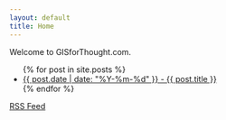 ```yaml
---
layout: default
title: Home
---
```


Welcome to GISforThought.com.

<ul>
  {% for post in site.posts %}
    <li>
      <a href="{{ post.url }}">{{ post.date | date: "%Y-%m-%d" }} - {{ post.title }}</a>
    </li>
  {% endfor %}
</ul>

[RSS Feed](https://gisforthought.com/feed)